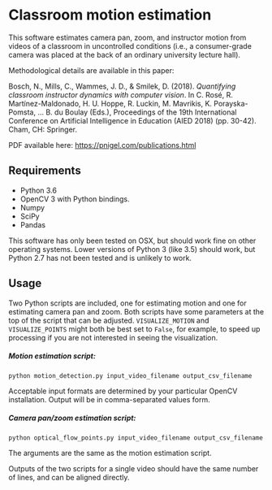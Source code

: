 # Classroom motion estimation
This software estimates camera pan, zoom, and instructor motion from videos of a classroom in uncontrolled conditions (i.e., a consumer-grade camera was placed at the back of an ordinary university lecture hall).

Methodological details are available in this paper:

Bosch, N., Mills, C., Wammes, J. D., & Smilek, D. (2018). _Quantifying classroom instructor dynamics with computer vision_. In C. Rosé, R. Martínez-Maldonado, H. U. Hoppe, R. Luckin, M. Mavrikis, K. Porayska-Pomsta, ... B. du Boulay (Eds.), Proceedings of the 19th International Conference on Artificial Intelligence in Education (AIED 2018) (pp. 30-42). Cham, CH: Springer.

PDF available here: https://pnigel.com/publications.html

## Requirements
* Python 3.6
* OpenCV 3 with Python bindings.
* Numpy
* SciPy
* Pandas

This software has only been tested on OSX, but should work fine on other operating systems. Lower versions of Python 3 (like 3.5) should work, but Python 2.7 has not been tested and is unlikely to work.

## Usage
Two Python scripts are included, one for estimating motion and one for estimating camera pan and zoom. Both scripts have some parameters at the top of the script that can be adjusted. `VISUALIZE_MOTION` and `VISUALIZE_POINTS` might both be best set to `False`, for example, to speed up processing if you are not interested in seeing the visualization.

##### Motion estimation script:
`python motion_detection.py input_video_filename output_csv_filename`

Acceptable input formats are determined by your particular OpenCV installation. Output will be in comma-separated values form.

##### Camera pan/zoom estimation script:
`python optical_flow_points.py input_video_filename output_csv_filename`

The arguments are the same as the motion estimation script.

Outputs of the two scripts for a single video should have the same number of lines, and can be aligned directly.
